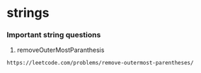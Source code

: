# strings

### Important string questions

1. removeOuterMostParanthesis

```
https://leetcode.com/problems/remove-outermost-parentheses/
```
